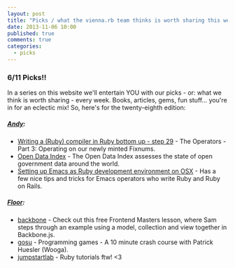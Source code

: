 ```yaml
---
layout: post
title: "Picks / what the vienna.rb team thinks is worth sharing this week"
date: 2013-11-06 10:00
published: true
comments: true
categories:
  - picks
---
```



### 6/11 Picks!!

In a series on this website we'll entertain YOU with our picks - or: what we think is worth sharing - every week.
Books, articles, gems, fun stuff... you're in for an eclectic mix! So, here's for the twenty-eighth edition:

##### [Andy][1]:
  - [Writing a (Ruby) compiler in Ruby bottom up - step 29][2] - The Operators - Part 3: Operating on our newly minted Fixnums.
  - [Open Data Index][3] - The Open Data Index assesses the state of open government data around the world.
  - [Setting up Emacs as Ruby development environment on OSX][4] - Has a few nice tips and tricks for Emacs operators who write Ruby and Ruby on Rails.

##### [Floor][5]:
  - [backbone][6] - Check out this free Frontend Masters lesson, where Sam steps through an example using a model, collection and view together in Backbone.js.
  - [gosu][7] - Programming games - A 10 minute crash course with Patrick Huesler (Wooga).
  - [jumpstartlab][8] - Ruby tutorials ftw! <3

[1]: http://www.twitter.com/pxlpnk
[2]: http://www.hokstad.com/compiler/29-the-operators-3
[3]: https://index.okfn.org/
[4]: http://crypt.codemancers.com/posts/2013-09-26-setting-up-emacs-as-development-environment-on-osx/
[5]: http://www.twitter.com/floordrees
[6]: http://www.frontendmasters.com/courses/backbone-js-in-depth-testing-mocha-sinon/backbone-model-collection-and-view-code-walkthrough/
[7]: http://www.slideshare.net/wooga/programmin-games-minutecrashcourse
[8]: http://www.tutorials.jumpstartlab.com
